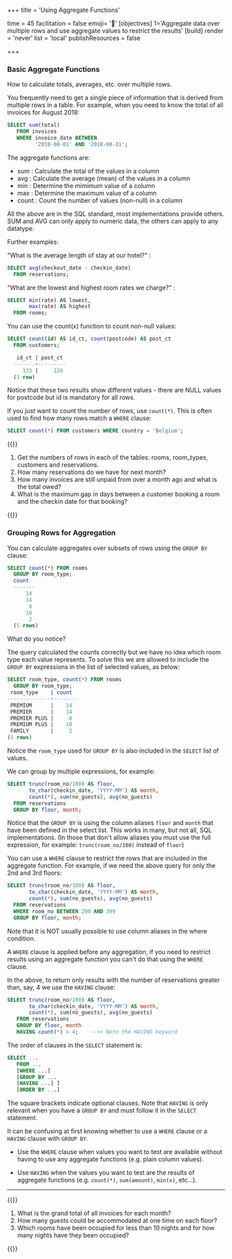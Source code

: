 +++
title = 'Using Aggregate Functions'

time = 45
facilitation = false
emoji= '🧩'
[objectives]
    1='Aggregate data over multiple rows and use aggregate values to restrict the results'
[build]
  render = 'never'
  list = 'local'
  publishResources = false

+++

### Basic Aggregate Functions

How to calculate totals, averages, etc. over multiple rows.

You frequently need to get a single piece of information that is derived from multiple rows in a table. For example, when you need to know the total of all invoices for August 2018:

```sql
SELECT sum(total)
   FROM invoices
   WHERE invoice_date BETWEEN
         '2018-08-01' AND '2018-08-31';
```

The aggregate functions are:

- sum : Calculate the total of the values in a column
- avg : Calculate the average (mean) of the values in a column
- min : Determine the mimimum value of a column
- max : Determine the maximum value of a column
- count : Count the number of values (non-null) in a column

All the above are in the SQL standard, most implementations provide others. SUM and AVG can only apply to numeric data, the others can apply to any datatype.

Further examples:

"What is the average length of stay at our hotel?" :

```sql
SELECT avg(checkout_date - checkin_date)
  FROM reservations;
```

"What are the lowest and highest room rates we charge?" :

```sql
SELECT min(rate) AS lowest,
       max(rate) AS highest
  FROM rooms;
```

You can use the count(x) function to count non-null values:

```sql
SELECT count(id) AS id_ct, count(postcode) AS post_ct
  FROM customers;

   id_ct | post_ct
  -------+---------
     133 |     126
  (1 row)
```

Notice that these two results show different values - there are NULL values for postcode but id is mandatory for all rows.

If you just want to count the number of rows, use `count(*)`. This is often used to find how many rows match a `WHERE` clause:

```sql
SELECT count(*) FROM customers WHERE country = 'Belgium';
```

{{<note type="exercise" title="Hotel Exercise 1">}}

1.  Get the numbers of rows in each of the tables: rooms, room_types, customers and reservations.
2.  How many reservations do we have for next month?
3.  How many invoices are still unpaid from over a month ago and what is the total owed?
4.  What is the maximum gap in days between a customer booking a room and the checkin date for that booking?

{{</note>}}

### Grouping Rows for Aggregation

You can calculate aggregates over subsets of rows using the `GROUP BY` clause:

```sql
SELECT count(*) FROM rooms
  GROUP BY room_type;
  count
  -------
      14
      14
       8
      10
       2
  (5 rows)
```

What do you notice?

The query calculated the counts correctly but we have no idea which room type each value represents. To solve this we are allowed to include the `GROUP BY` expressions in the list of selected values, as below:

```sql
SELECT room_type, count(*) FROM rooms
  GROUP BY room_type;
 room_type    | count
--------------+-------
 PREMIUM      |    14
 PREMIER      |    14
 PREMIER PLUS |     8
 PREMIUM PLUS |    10
 FAMILY       |     2
(5 rows)
```

Notice the `room_type` used for `GROUP BY` is also included in the `SELECT` list of values.

We can group by multiple expressions, for example:

```sql
SELECT trunc(room_no/100) AS floor,
       to_char(checkin_date, 'YYYY-MM') AS month,
       count(*), sum(no_guests), avg(no_guests)
  FROM reservations
  GROUP BY floor, month;
```

Notice that the `GROUP BY` is using the column aliases `floor` and `month` that have been defined in the select list. This works in many, but not all, SQL implementations. (In those that don't allow aliases you must use the full expression, for example: `trunc(room_no/100)` instead of `floor`)

You can use a `WHERE` clause to restrict the rows that are included in the aggregate function. For example, if we need the above query for only the 2nd and 3rd floors:

```sql
SELECT trunc(room_no/100) AS floor,
       to_char(checkin_date, 'YYYY-MM') AS month,
       count(*), sum(no_guests), avg(no_guests)
  FROM reservations
  WHERE room_no BETWEEN 200 AND 399
  GROUP BY floor, month;
```

Note that it is NOT usually possible to use column aliases in the where condition.

A `WHERE` clause is applied before any aggregation, if you need to restrict results using an aggregate function you can't do that using the `WHERE` clause.

In the above, to return only results with the number of reservations greater than, say, 4 we use the `HAVING` clause:

```sql
SELECT trunc(room_no/100) AS floor,
       to_char(checkin_date, 'YYYY-MM') AS month,
       count(*), sum(no_guests), avg(no_guests)
   FROM reservations
   GROUP BY floor, month
   HAVING count(*) > 4;    --<< Note the HAVING keyword
```

The order of clauses in the `SELECT` statement is:

```sql
SELECT ...
   FROM ...
   [WHERE ...]
   [GROUP BY ...
   [HAVING ...] ]
   [ORDER BY ...]
```

The square brackets indicate optional clauses. Note that `HAVING` is only relevant when you have a `GROUP BY` and must follow it in the `SELECT` statement.

It can be confusing at first knowing whether to use a `WHERE` clause or a `HAVING` clause with `GROUP BY`.

- Use the `WHERE` clause when values you want to test are available without having to use any aggregate functions (e.g. plain column values).

- Use `HAVING` when the values you want to test are the results of aggregate functions (e.g. `count(*)`, `sum(amount)`, `min(x)`, etc...).

---

{{<note type="exercise" title="Hotel Exercise 2">}}

1.  What is the grand total of all invoices for each month?
2.  How many guests could be accommodated at one time on each floor?
3.  Which rooms have been occupied for less than 10 nights and for how many nights have they been occupied?

{{</note>}}
